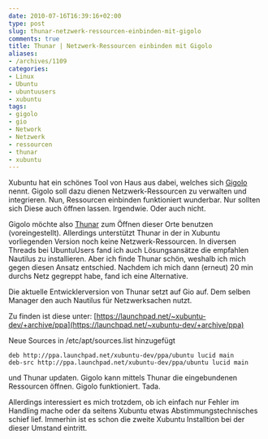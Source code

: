 ```yaml
---
date: 2010-07-16T16:39:16+02:00
type: post
slug: thunar-netzwerk-ressourcen-einbinden-mit-gigolo
comments: true
title: Thunar | Netzwerk-Ressourcen einbinden mit Gigolo
aliases:
- /archives/1109
categories:
- Linux
- Ubuntu
- ubuntuusers
- xubuntu
tags:
- gigolo
- gio
- Network
- Netzwerk
- ressourcen
- thunar
- xubuntu
---
```


Xubuntu hat ein schönes Tool von Haus aus dabei, welches sich [Gigolo](http://www.uvena.de/gigolo/index.html) nennt. Gigolo soll dazu dienen Netzwerk-Ressourcen zu verwalten und integrieren. Nun, Ressourcen einbinden funktioniert wunderbar. Nur sollten sich Diese auch öffnen lassen. Irgendwie. Oder auch nicht.

Gigolo möchte also [Thunar](http://thunar.xfce.org/index.html) zum Öffnen dieser Orte benutzen (voreingestellt). Allerdings unterstützt Thunar in der in Xubuntu vorliegenden Version noch keine Netzwerk-Ressourcen. In diversen Threads bei UbuntuUsers fand ich auch Lösungsansätze die empfahlen Nautilus zu installieren. Aber ich finde Thunar schön, weshalb ich mich gegen diesen Ansatz entschied. Nachdem ich mich dann (erneut) 20 min durchs Netz gegreppt habe, fand ich eine Alternative.

Die aktuelle Entwicklerversion von Thunar setzt auf Gio auf. Dem selben Manager den auch Nautilus für Netzwerksachen nutzt.

Zu finden ist diese unter: [https://launchpad.net/~xubuntu-dev/+archive/ppa](https://launchpad.net/~xubuntu-dev/+archive/ppa)

Neue Sources in /etc/apt/sources.list hinzugefügt

```
deb http://ppa.launchpad.net/xubuntu-dev/ppa/ubuntu lucid main
deb-src http://ppa.launchpad.net/xubuntu-dev/ppa/ubuntu lucid main
```


und Thunar updaten. Gigolo kann mittels Thunar die eingebundenen Ressourcen öffnen. Gigolo funktioniert. Tada.

Allerdings interessiert es mich trotzdem, ob ich einfach nur Fehler im Handling mache oder da seitens Xubuntu etwas Abstimmungstechnisches schief lief. Immerhin ist es schon die zweite Xubuntu Installtion bei der dieser Umstand eintritt.
